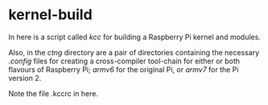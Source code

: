 
kernel-build
============

In here is a script called _kcc_ for building a Raspberry Pi kernel and modules.

Also, in the _ctng_ directory are a pair of directories containing the necessary _.config_ files for 
creating a cross-compiler tool-chain for either or both flavours of Raspberry Pi; _armv6_ for the 
original Pi, or _armv7_ for the Pi version 2.

Note the file .kccrc in here.


 
